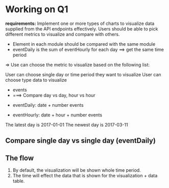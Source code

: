 # Working on Q1

**requirements:** Implement one or more types of charts to visualize data supplied from the API endpoints effectively. Users should be able to pick different metrics to visualize and compare with others.

- Element in each module should be compared with the same module
- eventDaily is the sum of eventHourly for each day ==> get the same time period

=> Use can choose the metric to visualize based on the following list:

User can choose single day or time period they want to visualize
User can choose type data to visualize

- events
- ===> Compare day vs day, hour vs hour

* eventDaily: date + number events

* eventHourly: date + hour + number events

The latest day is 2017-01-01
The newest day is 2017-03-11

## Compare single day vs single day (eventDaily)

## **The flow**

1. By default, the visualization will be shown whole time period.
2. The time will effect the data that is shown for the visualization + data table.
